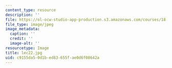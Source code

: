 ```yaml
---
content_type: resource
description: ''
file: https://ol-ocw-studio-app-production.s3.amazonaws.com/courses/18-01sc-single-variable-calculus-fall-2010/c9155da50d1bed83655fae0d6f08642a_lec22.jpg
file_type: image/jpeg
image_metadata:
  caption: ''
  credit: ''
  image-alt: ''
resourcetype: Image
title: lec22.jpg
uid: c9155da5-0d1b-ed83-655f-ae0d6f08642a
---
```

